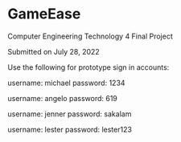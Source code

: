 # GameEase
Computer Engineering Technology 4 Final Project

Submitted on July 28, 2022

Use the following for prototype sign in accounts:

username: michael password: 1234

username: angelo password: 619

username: jenner password: sakalam

username: lester password: lester123
